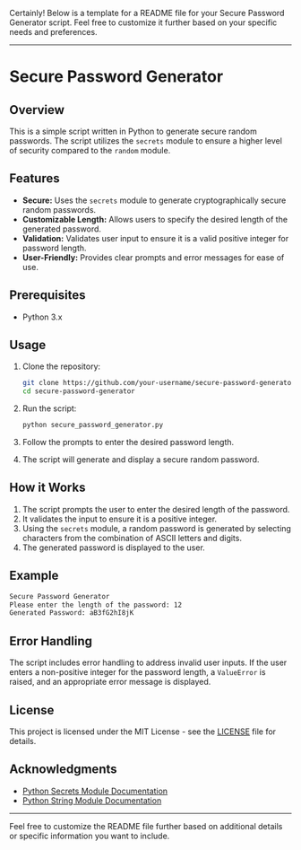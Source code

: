 Certainly! Below is a template for a README file for your Secure Password Generator script. Feel free to customize it further based on your specific needs and preferences.

---

# Secure Password Generator

## Overview

This is a simple script written in Python to generate secure random passwords. The script utilizes the `secrets` module to ensure a higher level of security compared to the `random` module.

## Features

- **Secure:** Uses the `secrets` module to generate cryptographically secure random passwords.
- **Customizable Length:** Allows users to specify the desired length of the generated password.
- **Validation:** Validates user input to ensure it is a valid positive integer for password length.
- **User-Friendly:** Provides clear prompts and error messages for ease of use.

## Prerequisites

- Python 3.x

## Usage

1. Clone the repository:

   ```bash
   git clone https://github.com/your-username/secure-password-generator.git
   cd secure-password-generator
   ```

2. Run the script:

   ```bash
   python secure_password_generator.py
   ```

3. Follow the prompts to enter the desired password length.

4. The script will generate and display a secure random password.

## How it Works

1. The script prompts the user to enter the desired length of the password.
2. It validates the input to ensure it is a positive integer.
3. Using the `secrets` module, a random password is generated by selecting characters from the combination of ASCII letters and digits.
4. The generated password is displayed to the user.

## Example

```bash
Secure Password Generator
Please enter the length of the password: 12
Generated Password: aB3fG2hI8jK
```

## Error Handling

The script includes error handling to address invalid user inputs. If the user enters a non-positive integer for the password length, a `ValueError` is raised, and an appropriate error message is displayed.

## License

This project is licensed under the MIT License - see the [LICENSE](LICENSE) file for details.

## Acknowledgments

- [Python Secrets Module Documentation](https://docs.python.org/3/library/secrets.html)
- [Python String Module Documentation](https://docs.python.org/3/library/string.html)

---

Feel free to customize the README file further based on additional details or specific information you want to include.
